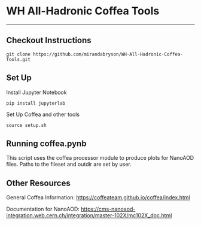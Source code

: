 # WH All-Hadronic Coffea Tools
---
## Checkout Instructions 

    git clone https://github.com/mirandabryson/WH-All-Hadronic-Coffea-Tools.git
    
## Set Up

Install Jupyter Notebook
    
    pip install jupyterlab
    
Set Up Coffea and other tools    

    source setup.sh
    
## Running coffea.pynb

This script uses the coffea processor module to produce plots for NanoAOD files. Paths to the fileset and outdir are set by user. 

## Other Resources

General Coffea Information: https://coffeateam.github.io/coffea/index.html

Documentation for NanoAOD: https://cms-nanoaod-integration.web.cern.ch/integration/master-102X/mc102X_doc.html

